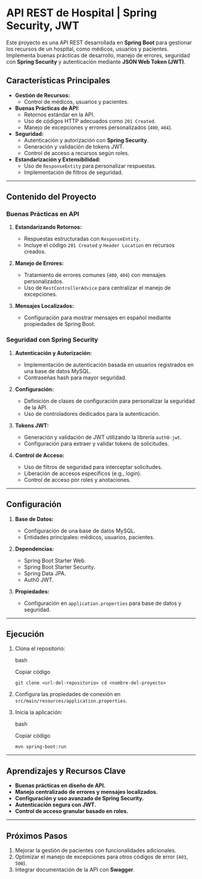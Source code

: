 # API REST de Hospital | Spring Security, JWT

Este proyecto es una API REST desarrollada en **Spring Boot** para gestionar los recursos de un hospital, como médicos, usuarios y pacientes. Implementa buenas prácticas de desarrollo, manejo de errores, seguridad con **Spring Security** y autenticación mediante **JSON Web Token (JWT)**.

## Características Principales

-   **Gestión de Recursos:**
    -   Control de médicos, usuarios y pacientes.
-   **Buenas Prácticas de API:**
    -   Retornos estándar en la API.
    -   Uso de códigos HTTP adecuados como `201 Created`.
    -   Manejo de excepciones y errores personalizados (`400`, `404`).
-   **Seguridad:**
    -   Autenticación y autorización con **Spring Security**.
    -   Generación y validación de tokens JWT.
    -   Control de acceso a recursos según roles.
-   **Estandarización y Extensibilidad:**
    -   Uso de `ResponseEntity` para personalizar respuestas.
    -   Implementación de filtros de seguridad.

----------

## Contenido del Proyecto

### Buenas Prácticas en API

1.  **Estandarizando Retornos:**
    
    -   Respuestas estructuradas con `ResponseEntity`.
    -   Incluye el código `201 Created` y `Header Location` en recursos creados.
2.  **Manejo de Errores:**
    
    -   Tratamiento de errores comunes (`400`, `404`) con mensajes personalizados.
    -   Uso de `RestControllerAdvice` para centralizar el manejo de excepciones.
3.  **Mensajes Localizados:**
    
    -   Configuración para mostrar mensajes en español mediante propiedades de Spring Boot.

### Seguridad con Spring Security

1.  **Autenticación y Autorización:**
    
    -   Implementación de autenticación basada en usuarios registrados en una base de datos MySQL.
    -   Contraseñas hash para mayor seguridad.
2.  **Configuración:**
    
    -   Definición de clases de configuración para personalizar la seguridad de la API.
    -   Uso de controladores dedicados para la autenticación.
3.  **Tokens JWT:**
    
    -   Generación y validación de JWT utilizando la librería `auth0-jwt`.
    -   Configuración para extraer y validar tokens de solicitudes.
4.  **Control de Acceso:**
    
    -   Uso de filtros de seguridad para interceptar solicitudes.
    -   Liberación de accesos específicos (e.g., login).
    -   Control de acceso por roles y anotaciones.

----------

## Configuración

1.  **Base de Datos:**
    
    -   Configuración de una base de datos MySQL.
    -   Entidades principales: médicos, usuarios, pacientes.
2.  **Dependencias:**
    
    -   Spring Boot Starter Web.
    -   Spring Boot Starter Security.
    -   Spring Data JPA.
    -   Auth0 JWT.
3.  **Propiedades:**
    
    -   Configuración en `application.properties` para base de datos y seguridad.

----------

## Ejecución

1.  Clona el repositorio:
    
    bash
    
    Copiar código
    
    `git clone <url-del-repositorio>
    cd <nombre-del-proyecto>` 
    
2.  Configura las propiedades de conexión en `src/main/resources/application.properties`.
    
3.  Inicia la aplicación:
    
    bash
    
    Copiar código
    
    `mvn spring-boot:run` 
    

----------

## Aprendizajes y Recursos Clave

-   **Buenas prácticas en diseño de API.**
-   **Manejo centralizado de errores y mensajes localizados.**
-   **Configuración y uso avanzado de Spring Security.**
-   **Autenticación segura con JWT.**
-   **Control de acceso granular basado en roles.**

----------

## Próximos Pasos

1.  Mejorar la gestión de pacientes con funcionalidades adicionales.
2.  Optimizar el manejo de excepciones para otros códigos de error (`403`, `500`).
3.  Integrar documentación de la API con **Swagger**.
